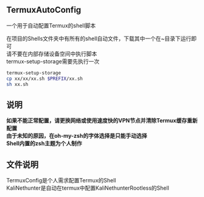 ## TermuxAutoConfig
一个用于自动配置Termux的shell脚本
 
在项目的Shells文件夹中有所有的shell自动文件，下载其中一个在~目录下运行即可  
请不要在内部存储设备空间中执行脚本  
termux-setup-storage需要先执行一次  
```Bash
termux-setup-storage
cp xx/xx/xx.sh $PREFIX/xx.sh
sh xx.sh  
```
## 说明
**如果不能正常配置，请更换网络或使用速度快的VPN节点并清除Termux缓存重新配置**  
**由于未知的原因，在oh-my-zsh的字体选择是只能手动选择**  
**Shell内置的zsh主题为个人制作**  

## 文件说明
TermuxConfig是个人需求配置Termux的Shell  
KaliNethunter是自动在termux中配置KaliNethunterRootless的Shell
